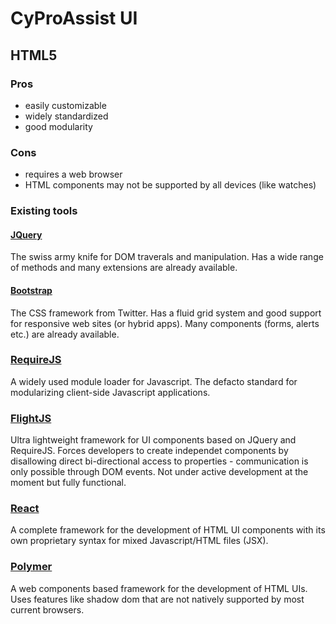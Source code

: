 # CyProAssist UI

## HTML5

### Pros

- easily customizable
- widely standardized
- good modularity

### Cons

- requires a web browser
- HTML components may not be supported by all devices (like watches)

### Existing tools

#### [JQuery](https://jquery.com/)

The swiss army knife for DOM traverals and manipulation.
Has a wide range of methods and many extensions are already available.

#### [Bootstrap](http://getbootstrap.com/)

The CSS framework from Twitter. Has a fluid grid system and good support for responsive web sites (or hybrid apps).
Many components (forms, alerts etc.) are already available.

### [RequireJS](http://requirejs.org/)

A widely used module loader for Javascript. The defacto standard for modularizing client-side Javascript applications.

### [FlightJS](https://github.com/flightjs/flight)

Ultra lightweight framework for UI components based on JQuery and RequireJS. 
Forces developers to create independet components by disallowing direct bi-directional access to properties - communication is
only possible through DOM events.
Not under active development at the moment but fully functional.

### [React](https://facebook.github.io/react/)

A complete framework for the development of HTML UI components with its own proprietary syntax for mixed Javascript/HTML files (JSX).

### [Polymer](https://www.polymer-project.org/)

A web components based framework for the development of HTML UIs. Uses features like shadow dom that are not natively supported by most current browsers.



